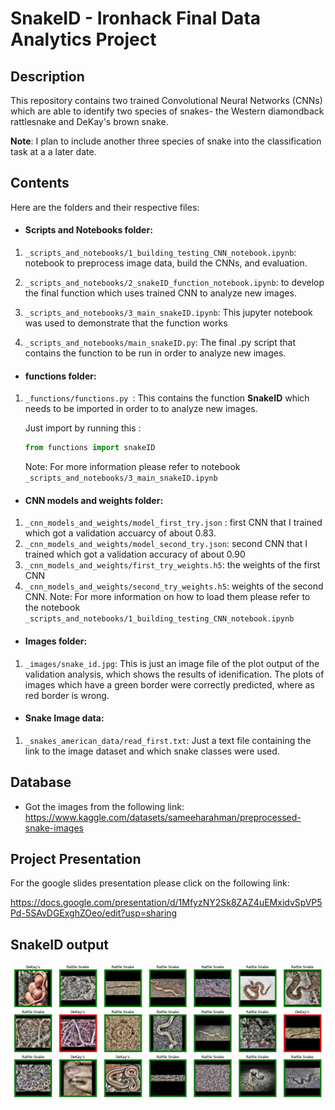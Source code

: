 # SnakeID - Ironhack Final Data Analytics Project

## Description
This repository contains two trained Convolutional Neural Networks (CNNs) which are able to identify two species of snakes- the Western diamondback rattlesnake and DeKay's brown snake. 

**Note**: I plan to include another three species of snake into the classification task at a a later date. 

## Contents 
Here are the folders and their respective files:

- #### Scripts and Notebooks folder:

1. `_scripts_and_notebooks/1_building_testing_CNN_notebook.ipynb`: notebook to preprocess image data, build the CNNs, and evaluation.

2. `_scripts_and_notebooks/2_snakeID_function_notebook.ipynb`: to develop the final function which uses trained CNN to analyze new images. 

3. `_scripts_and_notebooks/3_main_snakeID.ipynb`: This jupyter notebook was used to demonstrate that the function works

4. `_scripts_and_notebooks/main_snakeID.py`: The final .py script that contains the function to be run in order to analyze new images. 


- #### functions folder:

1. `_functions/functions.py `: This contains the function **SnakeID** which needs to be imported in order to to analyze new images.  

    Just import by running this :
    ```python
    from functions import snakeID
    ``` 
    Note: For more information please refer to notebook `_scripts_and_notebooks/3_main_snakeID.ipynb`

- #### CNN models and weights folder:
1. `_cnn_models_and_weights/model_first_try.json` : first CNN that I trained which got a validation accuarcy of about 0.83.
2. `_cnn_models_and_weights/model_second_try.json`: second CNN that I trained which got a validation accuracy of about 0.90 
3. `_cnn_models_and_weights/first_try_weights.h5`: the weights of the first CNN 
4. `_cnn_models_and_weights/second_try_weights.h5`: weights of the second CNN. 
Note: For more information on how to load them please refer to the notebook `_scripts_and_notebooks/1_building_testing_CNN_notebook.ipynb`

- #### Images folder:
1. `_images/snake_id.jpg`: This is just an image file of the plot output of the validation analysis, which shows the results of idenification. The plots of images which have a green border were correctly predicted, where as red border is wrong.

- #### Snake Image data:
1. `_snakes_american_data/read_first.txt`: Just a text file containing the link to the image dataset and which snake classes were used.


## Database

- Got the images from the following link:
https://www.kaggle.com/datasets/sameeharahman/preprocessed-snake-images

## Project Presentation
For the google slides presentation please click on the following link:

https://docs.google.com/presentation/d/1MfyzNY2Sk8ZAZ4uEMxidvSpVP5Pd-5SAvDGExghZOeo/edit?usp=sharing

## SnakeID output

![alt text](https://github.com/aaronpereira92/SnakeID/blob/fdd590e0055d544ba6b6eb85462005fac3f1af6a/_images/snake_id.jpg)
